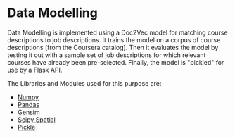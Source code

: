 # Data Modelling 

Data Modelling is implemented using a Doc2Vec model for matching course descriptions to job descriptions. It trains the model on a corpus of course descriptions (from the Coursera catalog). 
Then it evaluates the model by testing it out with a 
sample set of job descriptions for which relevant courses have already been pre-selected. Finally, the model is "pickled" for use by a Flask API. 

The Libraries and Modules used for this purpose are: 

- [Numpy](https://numpy.org/)
- [Pandas](https://pandas.pydata.org/)
- [Gensim](https://pypi.org/project/gensim/)
- [Scipy Spatial](https://docs.scipy.org/doc/scipy/reference/spatial.html)
- [Pickle](https://docs.python.org/3/library/pickle.html)
